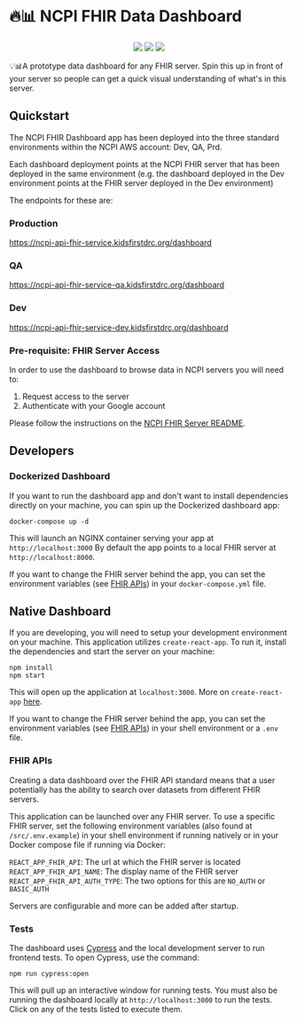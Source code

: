 # 🔥📊 NCPI FHIR Data Dashboard

<p align="center">
  <a href="https://github.com/ncpi-fhir/ncpi-ui-fhir-data-dashboard/blob/master/LICENSE"><img src="https://img.shields.io/github/license/ncpi-fhir/ncpi-ui-fhir-data-dashboard.svg?style=for-the-badge"></a>
  <a href="https://circleci.com/gh/ncpi-fhir/ncpi-ui-fhir-data-dashboard"><img src="https://img.shields.io/circleci/project/github/ncpi-fhir/ncpi-ui-fhir-data-dashboard.svg?style=for-the-badge"></a>
  <a href="https://codecov.io/gh/ncpi-fhir/ncpi-ui-fhir-data-dashboard"><img src="https://img.shields.io/codecov/c/gh/ncpi-fhir/ncpi-ui-fhir-data-dashboard?style=for-the-badge"></a>
</p>


💡📊A prototype data dashboard for any FHIR server. Spin this up in front of your server so people can get a quick visual understanding of what's in this server.

## Quickstart

The NCPI FHIR Dashboard app has been deployed into the three standard environments
within the NCPI AWS account: Dev, QA, Prd.

Each dashboard deployment points at the NCPI FHIR server that has been deployed
in the same environment (e.g. the dashboard deployed in the Dev environment points
at the FHIR server deployed in the Dev environment)

The endpoints for these are:

### Production
https://ncpi-api-fhir-service.kidsfirstdrc.org/dashboard

### QA
https://ncpi-api-fhir-service-qa.kidsfirstdrc.org/dashboard

### Dev
https://ncpi-api-fhir-service-dev.kidsfirstdrc.org/dashboard

### Pre-requisite: FHIR Server Access

In order to use the dashboard to browse data in NCPI servers you will
need to:

1. Request access to the server
2. Authenticate with your Google account

Please follow the instructions on the [NCPI FHIR Server README](https://github.com/ncpi-fhir/ncpi-api-fhir-service/blob/master/README.md#-server-access-).

## Developers

### Dockerized Dashboard
If you want to run the dashboard app and don't want to install
dependencies directly on your machine, you can spin up the Dockerized dashboard
app:

```shell
docker-compose up -d
```

This will launch an NGINX container serving your app at `http://localhost:3000`
By default the app points to a local FHIR server at `http://localhost:8000`.

If you want to change the FHIR server behind the app, you can set the environment
variables (see [FHIR APIs](#FHIR-APIs)) in your `docker-compose.yml` file.

## Native Dashboard

If you are developing, you will need to setup your development
environment on your machine. This application utilizes `create-react-app`.
To run it, install the dependencies and start the server on your machine:

```
npm install
npm start
```

This will open up the application at `localhost:3000`.
More on `create-react-app` [here](https://reactjs.org/docs/create-a-new-react-app.html).

If you want to change the FHIR server behind the app, you can set the environment
variables (see [FHIR APIs](#FHIR-APIs)) in your shell environment or a `.env`
file.

### FHIR APIs

Creating a data dashboard over the FHIR API standard means that a user potentially
has the ability to search over datasets from different FHIR servers.

This application can be launched over any FHIR server. To use a specific FHIR
server, set the following environment variables
(also found at `/src/.env.example`) in your shell environment if running
natively or in your Docker compose file if running via Docker:

`REACT_APP_FHIR_API`: The url at which the FHIR server is located<br>
`REACT_APP_FHIR_API_NAME`: The display name of the FHIR server<br>
`REACT_APP_FHIR_API_AUTH_TYPE`: The two options for this are `NO_AUTH` or `BASIC_AUTH`

Servers are configurable and more can be added after startup.

### Tests

The dashboard uses [Cypress](https://www.cypress.io/) and the local development server to run frontend tests. To open Cypress, use the command:

`npm run cypress:open`

This will pull up an interactive window for running tests. You must also be running the dashboard locally at `http://localhost:3000` to run the tests. Click on any of the tests listed to execute them.
